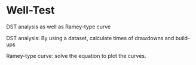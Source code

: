 # Well-Test
DST analysis as well as Ramey-type curve

DST analysis:
By using a dataset, calculate times of drawdowns and build-ups

Ramey-type curve:
solve the equation to plot the curves.
